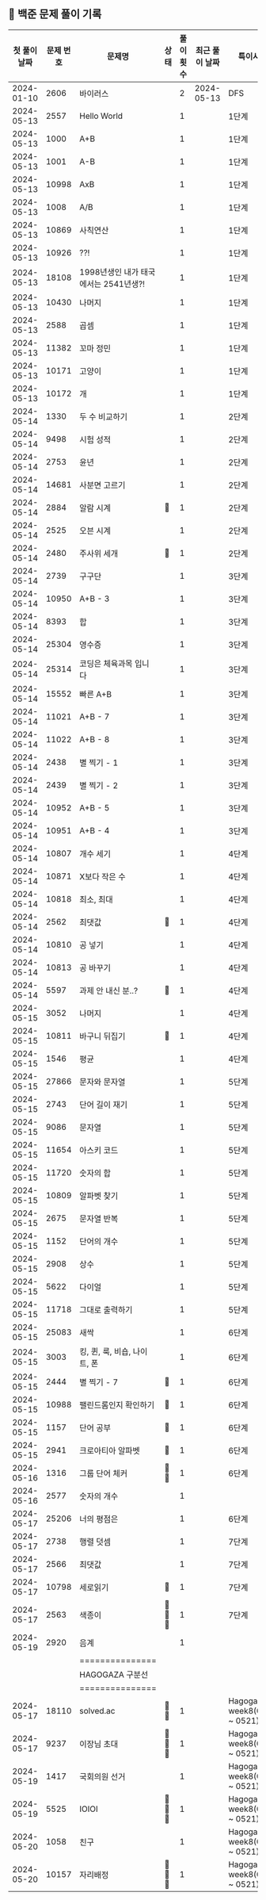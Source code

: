 ## 🚀 백준 문제 풀이 기록

| **첫 풀이 날짜** | **문제 번호** | **문제명**                   | **상태** | **풀이 횟수** | **최근 풀이 날짜** | **특이사항**                    |
|-------------|-----------|---------------------------|--------|-----------|--------------|-----------------------------|
| 2024-01-10  | 2606      | 바이러스                      |        | 2         | 2024-05-13   | DFS                         |
| 2024-05-13  | 2557      | Hello World               |        | 1         |              | 1단계                         |
| 2024-05-13  | 1000      | A+B                       |        | 1         |              | 1단계                         |
| 2024-05-13  | 1001      | A-B                       |        | 1         |              | 1단계                         |
| 2024-05-13  | 10998     | AxB                       |        | 1         |              | 1단계                         |
| 2024-05-13  | 1008      | A/B                       |        | 1         |              | 1단계                         |
| 2024-05-13  | 10869     | 사칙연산                      |        | 1         |              | 1단계                         |
| 2024-05-13  | 10926     | ??!                       |        | 1         |              | 1단계                         |
| 2024-05-13  | 18108     | 1998년생인 내가 태국에서는 2541년생?! |        | 1         |              | 1단계                         |
| 2024-05-13  | 10430     | 나머지                       |        | 1         |              | 1단계                         |
| 2024-05-13  | 2588      | 곱셈                        |        | 1         |              | 1단계                         |
| 2024-05-13  | 11382     | 꼬마 정민                     |        | 1         |              | 1단계                         |
| 2024-05-13  | 10171     | 고양이                       |        | 1         |              | 1단계                         |
| 2024-05-13  | 10172     | 개                         |        | 1         |              | 1단계                         |
| 2024-05-14  | 1330      | 두 수 비교하기                  |        | 1         |              | 2단계                         |
| 2024-05-14  | 9498      | 시험 성적                     |        | 1         |              | 2단계                         |
| 2024-05-14  | 2753      | 윤년                        |        | 1         |              | 2단계                         |
| 2024-05-14  | 14681     | 사분면 고르기                   |        | 1         |              | 2단계                         |
| 2024-05-14  | 2884      | 알람 시계                     | 🤔     | 1         |              | 2단계                         |
| 2024-05-14  | 2525      | 오븐 시계                     |        | 1         |              | 2단계                         |
| 2024-05-14  | 2480      | 주사위 세개                    | 🤔     | 1         |              | 2단계                         |
| 2024-05-14  | 2739      | 구구단                       |        | 1         |              | 3단계                         |
| 2024-05-14  | 10950     | A+B - 3                   |        | 1         |              | 3단계                         |
| 2024-05-14  | 8393      | 합                         |        | 1         |              | 3단계                         |
| 2024-05-14  | 25304     | 영수증                       |        | 1         |              | 3단계                         |
| 2024-05-14  | 25314     | 코딩은 체육과목 입니다              |        | 1         |              | 3단계                         |
| 2024-05-14  | 15552     | 빠른 A+B                    |        | 1         |              | 3단계                         |
| 2024-05-14  | 11021     | A+B - 7                   |        | 1         |              | 3단계                         |
| 2024-05-14  | 11022     | A+B - 8                   |        | 1         |              | 3단계                         |
| 2024-05-14  | 2438      | 별 찍기 - 1                  |        | 1         |              | 3단계                         |
| 2024-05-14  | 2439      | 별 찍기 - 2                  |        | 1         |              | 3단계                         |
| 2024-05-14  | 10952     | A+B - 5                   |        | 1         |              | 3단계                         |
| 2024-05-14  | 10951     | A+B - 4                   |        | 1         |              | 3단계                         |
| 2024-05-14  | 10807     | 개수 세기                     |        | 1         |              | 4단계                         |
| 2024-05-14  | 10871     | X보다 작은 수                  |        | 1         |              | 4단계                         |
| 2024-05-14  | 10818     | 최소, 최대                    |        | 1         |              | 4단계                         |
| 2024-05-14  | 2562      | 최댓값                       | 🤔     | 1         |              | 4단계                         |
| 2024-05-14  | 10810     | 공 넣기                      |        | 1         |              | 4단계                         |
| 2024-05-14  | 10813     | 공 바꾸기                     |        | 1         |              | 4단계                         |
| 2024-05-14  | 5597      | 과제 안 내신 분..?              | 🤔     | 1         |              | 4단계                         |
| 2024-05-15  | 3052      | 나머지                       |        | 1         |              | 4단계                         |
| 2024-05-15  | 10811     | 바구니 뒤집기                   | 🤔     | 1         |              | 4단계                         |
| 2024-05-15  | 1546      | 평균                        |        | 1         |              | 4단계                         |
| 2024-05-15  | 27866     | 문자와 문자열                   |        | 1         |              | 5단계                         |
| 2024-05-15  | 2743      | 단어 길이 재기                  |        | 1         |              | 5단계                         |
| 2024-05-15  | 9086      | 문자열                       |        | 1         |              | 5단계                         |
| 2024-05-15  | 11654     | 아스키 코드                    |        | 1         |              | 5단계                         |
| 2024-05-15  | 11720     | 숫자의 합                     |        | 1         |              | 5단계                         |
| 2024-05-15  | 10809     | 알파벳 찾기                    |        | 1         |              | 5단계                         |
| 2024-05-15  | 2675      | 문자열 반복                    |        | 1         |              | 5단계                         |
| 2024-05-15  | 1152      | 단어의 개수                    |        | 1         |              | 5단계                         |
| 2024-05-15  | 2908      | 상수                        |        | 1         |              | 5단계                         |
| 2024-05-15  | 5622      | 다이얼                       |        | 1         |              | 5단계                         |
| 2024-05-15  | 11718     | 그대로 출력하기                  |        | 1         |              | 5단계                         |
| 2024-05-15  | 25083     | 새싹                        |        | 1         |              | 6단계                         |
| 2024-05-15  | 3003      | 킹, 퀸, 룩, 비숍, 나이트, 폰       |        | 1         |              | 6단계                         |
| 2024-05-15  | 2444      | 별 찍기 - 7                  | 🤔     | 1         |              | 6단계                         |
| 2024-05-15  | 10988     | 팰린드롬인지 확인하기               | 🤔     | 1         |              | 6단계                         |
| 2024-05-15  | 1157      | 단어 공부                     | 🤔     | 1         |              | 6단계                         |
| 2024-05-15  | 2941      | 크로아티아 알파벳                 | 🤔     | 1         |              | 6단계                         |
| 2024-05-16  | 1316      | 그룹 단어 체커                  | 🤔🤔   | 1         |              | 6단계                         |
| 2024-05-16  | 2577      | 숫자의 개수                    |        | 1         |              |                             |
| 2024-05-17  | 25206     | 너의 평점은                    |        | 1         |              | 6단계                         |
| 2024-05-17  | 2738      | 행렬 덧셈                     |        | 1         |              | 7단계                         |
| 2024-05-17  | 2566      | 최댓값                       |        | 1         |              | 7단계                         |
| 2024-05-17  | 10798     | 세로읽기                      | 🤔     | 1         |              | 7단계                         |
| 2024-05-17  | 2563      | 색종이                       | 🤔🤔🤔 | 1         |              | 7단계                         |
| 2024-05-19  | 2920      | 음계                        |        | 1         |              |                             |
|             |           | ===============           |        |           |              |                             |
|             |           | HAGOGAZA 구분선              |        |           |              |                             |
|             |           | ===============           |        |           |              |                             |
| 2024-05-17  | 18110     | solved.ac                 | 🤔🤔   | 1         |              | Hagogaza week8(0517 ~ 0521) |
| 2024-05-17  | 9237      | 이장님 초대                    | 🤔🤔🤔 | 1         |              | Hagogaza week8(0517 ~ 0521) |
| 2024-05-19  | 1417      | 국회의원 선거                   |        | 1         |              | Hagogaza week8(0517 ~ 0521) |
| 2024-05-19  | 5525      | IOIOI                     | 🤔🤔🤔 | 1         |              | Hagogaza week8(0517 ~ 0521) |
| 2024-05-20  | 1058      | 친구                        |        | 1         |              | Hagogaza week8(0517 ~ 0521) |
| 2024-05-20  | 10157     | 자리배정                      | 🤔🤔🤔 | 1         |              | Hagogaza week8(0517 ~ 0521) |